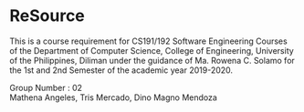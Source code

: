 # ReSource

This is a course requirement for CS191/192 Software Engineering Courses of the Department of
Computer Science, College of Engineering, University of the Philippines, Diliman under the guidance of
Ma. Rowena C. Solamo for the 1st and 2nd Semester of the academic year 2019-2020.

Group Number : 02  
Mathena Angeles, Tris Mercado, Dino Magno Mendoza  
